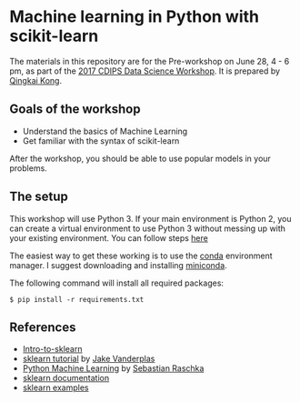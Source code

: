 # Machine learning in Python with scikit-learn

The materials in this repository are for the Pre-workshop on June 28, 4 - 6 pm, as part of the [2017 CDIPS Data Science Workshop](http://cdips.physics.berkeley.edu/2017-cdips-data-science-workshop/). It is prepared by [Qingkai Kong](http://seismo.berkeley.edu/qingkaikong/). 

## Goals of the workshop

* Understand the basics of Machine Learning
* Get familiar with the syntax of scikit-learn

After the workshop, you should be able to use popular models in your problems. 

## The setup

This workshop will use Python 3. If your main environment is Python 2, you can create a virtual environment to use Python 3 without messing up with your existing environment. You can follow steps [here](http://qingkaikong.blogspot.com/2017/06/python-using-virtual-environments.html) 

The easiest way to get these working is to use the [conda](http://store.continuum.io/) environment manager.
I suggest downloading and installing [miniconda](http://conda.pydata.org/miniconda.html).

The following command will install all required packages:

```
$ pip install -r requirements.txt
```

## References

* [Intro-to-sklearn](https://github.com/PythonWorkshop/intro-to-sklearn)
* [sklearn tutorial](https://github.com/jakevdp/sklearn_tutorial) by [Jake Vanderplas](https://staff.washington.edu/jakevdp/)
* [Python Machine Learning](https://www.amazon.com/Python-Machine-Learning-Sebastian-Raschka/dp/1783555130/) by [Sebastian Raschka](https://sebastianraschka.com/)
* [sklearn documentation](http://scikit-learn.org/stable/documentation.html)  
* [sklearn examples](http://scikit-learn.org/stable/auto_examples/index.html)  